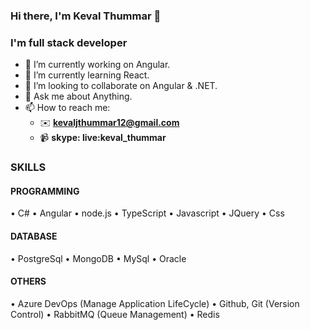 ### Hi there, I'm Keval Thummar 👋

### I'm full stack developer
<!--
**kevaljthummar/kevaljthummar** is a ✨ _special_ ✨ repository because its `README.md` (this file) appears on your GitHub profile.

Here are some ideas to get you started:
- 😄 Pronouns: ...
- ⚡ Fun fact: ...
- 🤔 I’m looking for help with AWS.
-->

- 🔭 I’m currently working on Angular.
- 🌱 I’m currently learning React.
- 👯 I’m looking to collaborate on Angular & .NET.
- 💬 Ask me about Anything.
- 📫 How to reach me: </br>
     - ✉️ **kevaljthummar12@gmail.com**</br>
     - :video_camera: **skype: live:keval_thummar**

### SKILLS
#### PROGRAMMING
• C#
• Angular
• node.js
• TypeScript
• Javascript
• JQuery
• Css

#### DATABASE
• PostgreSql
• MongoDB
• MySql
• Oracle

#### OTHERS
• Azure DevOps (Manage Application LifeCycle)
• Github, Git (Version Control)
• RabbitMQ (Queue Management)
• Redis
  


